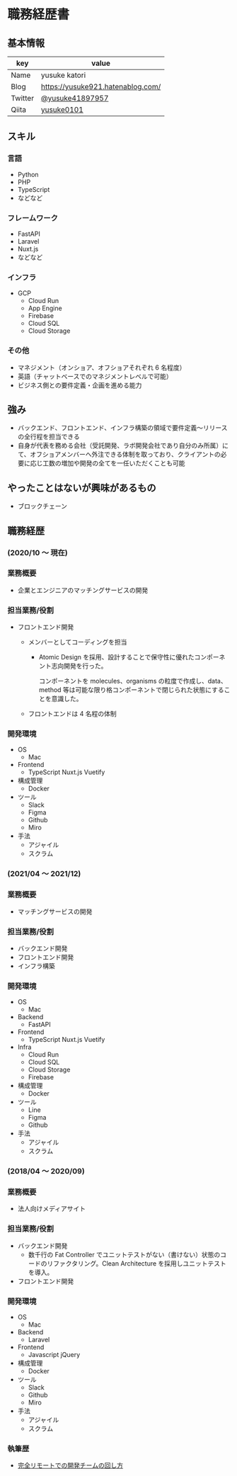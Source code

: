 # 職務経歴書

## 基本情報

| key     | value                                                 |
| ------- | ----------------------------------------------------- |
| Name    | yusuke katori                                         |
| Blog    | https://yusuke921.hatenablog.com/                     |
| Twitter | [@yusuke41897957](https://twitter.com/yusuke41897957) |
| Qiita   | [yusuke0101](https://qiita.com/yusuke0101)            |

## スキル

### 言語

- Python
- PHP
- TypeScript
- などなど

### フレームワーク

- FastAPI
- Laravel
- Nuxt.js
- などなど

### インフラ

- GCP
  - Cloud Run
  - App Engine
  - Firebase
  - Cloud SQL
  - Cloud Storage

### その他

- マネジメント（オンショア、オフショアそれぞれ 6 名程度）
- 英語（チャットベースでのマネジメントレベルで可能）
- ビジネス側との要件定義・企画を進める能力

## 強み

- バックエンド、フロントエンド、インフラ構築の領域で要件定義～リリースの全行程を担当できる
- 自身が代表を務める会社（受託開発、ラボ開発会社であり自分のみ所属）にて、オフショアメンバーへ外注できる体制を取っており、クライアントの必要に応じ工数の増加や開発の全てを一任いただくことも可能

## やったことはないが興味があるもの

- ブロックチェーン

## 職務経歴

### (2020/10 〜 現在)

### 業務概要

- 企業とエンジニアのマッチングサービスの開発

### 担当業務/役割

- フロントエンド開発

  - メンバーとしてコーディングを担当

    - Atomic Design を採用、設計することで保守性に優れたコンポーネント志向開発を行った。

      コンポーネントを molecules、organisms の粒度で作成し、data、method 等は可能な限り格コンポーネントで閉じられた状態にすることを意識した。

  - フロントエンドは 4 名程の体制

### 開発環境

- OS
  - Mac
- Frontend
  - TypeScript Nuxt.js Vuetify
- 構成管理
  - Docker
- ツール
  - Slack
  - Figma
  - Github
  - Miro
- 手法
  - アジャイル
  - スクラム

### (2021/04 〜 2021/12)

### 業務概要

- マッチングサービスの開発

### 担当業務/役割

- バックエンド開発
- フロントエンド開発
- インフラ構築

### 開発環境

- OS
  - Mac
- Backend
  - FastAPI
- Frontend
  - TypeScript Nuxt.js Vuetify
- Infra
  - Cloud Run
  - Cloud SQL
  - Cloud Storage
  - Firebase
- 構成管理
  - Docker
- ツール
  - Line
  - Figma
  - Github
- 手法
  - アジャイル
  - スクラム

### (2018/04 〜 2020/09)

### 業務概要

- 法人向けメディアサイト

### 担当業務/役割

- バックエンド開発
  - 数千行の Fat Controller でユニットテストがない（書けない）状態のコードのリファクタリング。Clean Architecture を採用しユニットテストを導入。
- フロントエンド開発

### 開発環境

- OS
  - Mac
- Backend
  - Laravel
- Frontend
  - Javascript jQuery
- 構成管理
  - Docker
- ツール
  - Slack
  - Github
  - Miro
- 手法
  - アジャイル
  - スクラム

### 執筆歴

- [完全リモートでの開発チームの回し方](https://offers.jp/media/sidejob/workstyle/a_2120)
